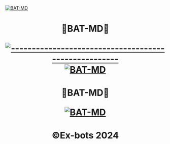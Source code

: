 
##  
[![BAT-MD](https://i.ibb.co/TRjdhyd/tumblr-na294unfma1rdzgejo1-500.gif)](https://wa.me/2347045035241)
<h1 align="center"> 🦇BAT-MD🦇
</p>
  

[![-----------------------------------------------------](https://raw.githubusercontent.com/andreasbm/readme/master/assets/lines/colored.png)](#table-of-contents)
[![BAT-MD](https://ibb.co/bWG5vwV)](https://github.com/Xcelsama/BAT-MD/fork)
<h1 align="center"> 🦇BAT-MD🦇
</p>

 [![BAT-MD](https://i.ibb.co/ssWTfH4/89c8d44eae2dd5f00cd18989c95387096bcf64e8.gif)](https://wa.me/2347045035241)
<h1 align="center"> ©Ex-bots 2024
</p>
  